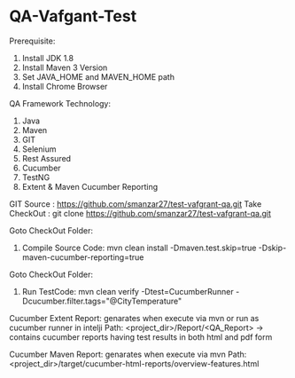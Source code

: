 # QA-Vafgant-Test

Prerequisite:
1. Install JDK 1.8
2. Install Maven 3 Version
3. Set JAVA_HOME and MAVEN_HOME path
4. Install Chrome Browser

QA Framework Technology: 
1. Java
2. Maven
3. GIT  
4. Selenium
5. Rest Assured
6. Cucumber 
7. TestNG
8. Extent & Maven Cucumber Reporting 


GIT Source		: 	https://github.com/smanzar27/test-vafgrant-qa.git
Take CheckOut	: 	git clone https://github.com/smanzar27/test-vafgrant-qa.git


Goto CheckOut Folder:
1. Compile Source Code:		mvn clean install -Dmaven.test.skip=true -Dskip-maven-cucumber-reporting=true

Goto CheckOut Folder:
1. Run TestCode:			mvn clean verify -Dtest=CucumberRunner  -Dcucumber.filter.tags="@CityTemperature"


Cucumber Extent Report: genarates when execute via mvn or run as cucumber runner in intelji
Path: <project_dir>/Report/<QA_Report> -> contains cucumber reports having test results in both html and pdf form
 
 
Cucumber Maven Report: genarates when execute via mvn
Path: <project_dir>/target/cucumber-html-reports/overview-features.html
 

